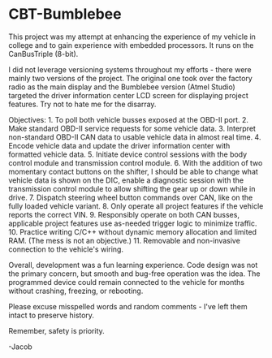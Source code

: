 # CBT-Bumblebee
This project was my attempt at enhancing the experience of my vehicle in college and to gain experience with embedded processors.
It runs on the CanBusTriple (8-bit). 

I did not leverage versioning systems throughout my efforts - there were mainly two versions of the project. The original one took over the factory radio as the main display and the Bumblebee version (Atmel Studio) targeted the driver information center LCD screen for displaying project features. Try not to hate me for the disarray.

Objectives:
	1. To poll both vehicle busses exposed at the OBD-II port.
	2. Make standard OBD-II service requests for some vehicle data.
	3. Interpret non-standard OBD-II CAN data to usable vehicle data in almost real time.
	4. Encode vehicle data and update the driver information center with formatted vehicle data.
	5. Initiate device control sessions with the body control module and transmission control module. 
	6. With the addition of two momentary contact buttons on the shifter,
	    I should be able to change what vehicle data is shown on the DIC,
		enable a diagnostic session with the transmission control module to allow shifting
		the gear up or down while in drive.
	7. Dispatch steering wheel button commands over CAN, like on the fully loaded vehicle variant.
	8. Only operate all project features if the vehicle reports the correct VIN.
	9. Responsibly operate on both CAN busses, applicable project features use as-needed trigger logic to minimize traffic.
	10. Practice writing C/C++ without dynamic memory allocation and limited RAM. (The mess is not an objective.)
	11. Removable and non-invasive connection to the vehicle's wiring.
	
Overall, development was a fun learning experience. Code design was not the primary concern, but smooth and bug-free operation
was the idea. The programmed device could remain connected to the vehicle for months without crashing, freezing, or rebooting.

Please excuse misspelled words and random comments - I've left them intact to preserve history.

Remember, safety is priority.

-Jacob
